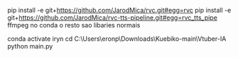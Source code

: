 pip install -e git+https://github.com/JarodMica/rvc.git#egg=rvc
pip install -e git+https://github.com/JarodMica/rvc-tts-pipeline.git#egg=rvc_tts_pipe
ffmpeg no conda
o resto sao libaries normais



conda activate iryn
cd C:\Users\eronp\Downloads\Kuebiko-main\Vtuber-IA
python main.py